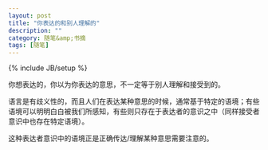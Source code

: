 ```yaml
---
layout: post
title: "你表达的和别人理解的"
description: ""
category: 随笔&amp;书摘
tags: [随笔] 
---
```

{% include JB/setup %}

你想表达的，你以为你表达的意思，不一定等于别人理解和接受到的。

语言是有歧义性的，而且人们在表达某种意思的时候，通常基于特定的语境；有些语境可以明明白白被我们所感知，有些则只存在于表达者的意识之中（同样接受者意识中也存在特定语境）。

这种表达者意识中的语境正是正确传达/理解某种意思需要注意的。

